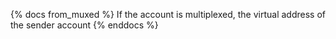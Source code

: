 {% docs from_muxed %}
If the account is multiplexed, the virtual address of the sender account
{% enddocs %}